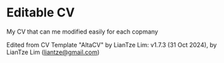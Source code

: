 # Editable CV
My CV that can me modified easily for each copmany

Edited from CV Template "AltaCV" by LianTze Lim:
v1.7.3 (31 Oct 2024), by LianTze Lim (liantze@gmail.com)

